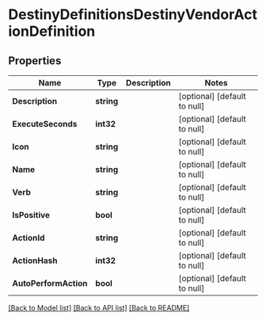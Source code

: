 # DestinyDefinitionsDestinyVendorActionDefinition

## Properties
Name | Type | Description | Notes
------------ | ------------- | ------------- | -------------
**Description** | **string** |  | [optional] [default to null]
**ExecuteSeconds** | **int32** |  | [optional] [default to null]
**Icon** | **string** |  | [optional] [default to null]
**Name** | **string** |  | [optional] [default to null]
**Verb** | **string** |  | [optional] [default to null]
**IsPositive** | **bool** |  | [optional] [default to null]
**ActionId** | **string** |  | [optional] [default to null]
**ActionHash** | **int32** |  | [optional] [default to null]
**AutoPerformAction** | **bool** |  | [optional] [default to null]

[[Back to Model list]](../README.md#documentation-for-models) [[Back to API list]](../README.md#documentation-for-api-endpoints) [[Back to README]](../README.md)


